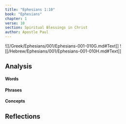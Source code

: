 ```yaml
---
title: "Ephesians 1:10"
book: "Ephesians"
chapter: 1
verse: 10
section: Spiritual Blessings in Christ
author: Apostle Paul
---
```

![[/Greek/Ephesians/001/Ephesians-001-010G.md#Text]]
![[/Hebrew/Ephesians/001/Ephesians-001-010H.md#Text]]

## Analysis

#### Words

#### Phrases

#### Concepts

## Reflections
